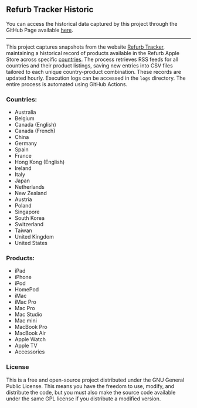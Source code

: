 ## Refurb Tracker Historic

You can access the historical data captured by this project through the GitHub Page available [here](https://felconmar.github.io/refurb-tracker-history/).

---

This project captures snapshots from the website [Refurb Tracker][refurb_tracker_url], maintaining a historical record of products available in the Refurb Apple Store across specific [countries](#Countries). The process retrieves RSS feeds for all countries and their product listings, saving new entries into CSV files tailored to each unique country-product combination. These records are updated hourly. Execution logs can be accessed in the `logs` directory. The entire process is automated using GitHub Actions.

[refurb_tracker_url]: https://refurb-tracker.com



### Countries:

* Australia
* Belgium
* Canada (English)
* Canada (French)
* China
* Germany
* Spain
* France
* Hong Kong (English)
* Ireland
* Italy
* Japan
* Netherlands
* New Zealand
* Austria
* Poland
* Singapore
* South Korea
* Switzerland
* Taiwan
* United Kingdom
* United States

### Products:

* iPad
* iPhone
* iPod
* HomePod
* iMac
* iMac Pro
* Mac Pro
* Mac Studio
* Mac mini
* MacBook Pro
* MacBook Air
* Apple Watch
* Apple TV
* Accessories

### License

This is a free and open-source project distributed under the GNU General Public License. This means you have the freedom to use, modify, and distribute the code, but you must also make the source code available under the same GPL license if you distribute a modified version.
